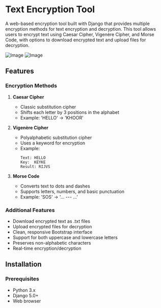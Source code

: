 # Text Encryption Tool

A web-based encryption tool built with Django that provides multiple encryption methods for text encryption and decryption. This tool allows users to encrypt text using Caesar Cipher, Vigenère Cipher, and Morse Code, with options to download encrypted text and upload files for decryption.

![Image](https://github.com/user-attachments/assets/f2bc3583-eb8f-4fb7-a03a-64fa520e46be)
![Image](https://github.com/user-attachments/assets/e89b6268-647c-437d-9e53-0410f8555e66)

## Features

### Encryption Methods
1. **Caesar Cipher**
   - Classic substitution cipher
   - Shifts each letter by 3 positions in the alphabet
   - Example: 'HELLO' → 'KHOOR'

2. **Vigenère Cipher**
   - Polyalphabetic substitution cipher
   - Uses a keyword for encryption
   - Example:
     ```
     Text: HELLO
     Key:  KEYKE
     Result: RIJVS
     ```

3. **Morse Code**
   - Converts text to dots and dashes
   - Supports letters, numbers, and basic punctuation
   - Example: 'SOS' → '... --- ...'

### Additional Features
- Download encrypted text as .txt files
- Upload encrypted files for decryption
- Clean, responsive Bootstrap interface
- Support for both uppercase and lowercase letters
- Preserves non-alphabetic characters
- Real-time encryption/decryption

## Installation

### Prerequisites
- Python 3.x
- Django 5.0+
- Web browser

